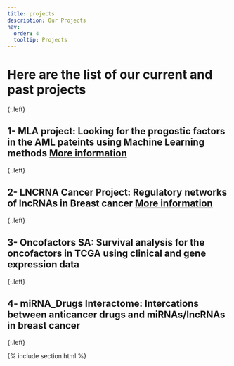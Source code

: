```yaml
---
title: projects
description: Our Projects
nav:
  order: 4
  tooltip: Projects
---
```


# Here are the list of our current and past projects  


{:.left}  
## 1- MLA project: Looking for the progostic factors in the AML pateints using Machine Learning methods [More information](https://fallahi-bioinformatics-lab.github.io/Melanoma-Cancer-marker-prediction/)  
{:.left}
## 2- LNCRNA Cancer Project: Regulatory networks of lncRNAs in Breast cancer [More information](https://fallahi-bioinformatics-lab.github.io/LncRNAs_in_Cancer/)
{:.left} 
## 3- Oncofactors SA: Survival analysis for the oncofactors in TCGA using clinical and gene expression data
{:.left} 
## 4- miRNA_Drugs Interactome: Intercations between anticancer drugs and miRNAs/lncRNAs in breast cancer 
{:.left} 
 

{% include section.html %}
